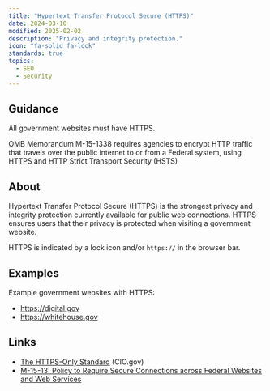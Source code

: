 ```yaml
---
title: "Hypertext Transfer Protocol Secure (HTTPS)"
date: 2024-03-10
modified: 2025-02-02
description: "Privacy and integrity protection."
icon: "fa-solid fa-lock"
standards: true
topics:
  - SEO
  - Security
---
```


## Guidance

All government websites must have HTTPS.

OMB Memorandum M-15-1338 requires agencies to encrypt HTTP traffic that travels
over the public internet to or from a Federal system, using HTTPS and HTTP Strict Transport
Security (HSTS)

## About

Hypertext Transfer Protocol Secure (HTTPS) is the strongest privacy and integrity protection currently available for public web connections. HTTPS ensures users that their privacy is protected when visiting a government website.

HTTPS is indicated by a lock icon and/or `https://` in the browser bar.

## Examples

Example government websites with HTTPS:

* <https://digital.gov>
* <https://whitehouse.gov>

## Links

* [The HTTPS-Only Standard](https://https.cio.gov/) (CIO.gov)
* [M-15-13: Policy to Require Secure Connections across Federal Websites and Web
Services](https://www.whitehouse.gov/wp-content/uploads/legacy_drupal_files/omb/memoranda/2015/m-15-13.pdf)